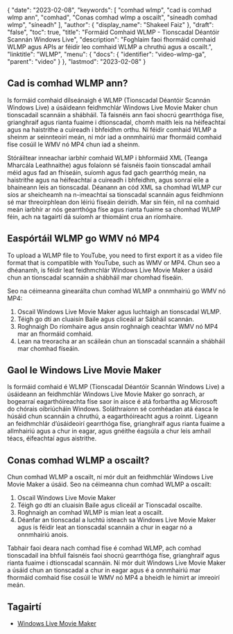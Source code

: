 {
  "date": "2023-02-08",
  "keywords": [
"comhad wlmp",
"cad is comhad wlmp ann",
"comhad",
"Conas comhad wlmp a oscailt",
"síneadh comhad wlmp",
"síneadh"
],
  "author": {
    "display_name": "Shakeel Faiz"
},
  "draft": "false",
  "toc": true,
  "title": "Formáid Comhaid WLMP - Tionscadal Déantóir Scannán Windows Live",
  "description": "Foghlaim faoi fhormáid comhaid WLMP agus APIs ar féidir leo comhaid WLMP a chruthú agus a oscailt.",
  "linktitle": "WLMP",
  "menu": {
    "docs": {
      "identifier": "video-wlmp-ga",
      "parent": "video"
}
},
  "lastmod": "2023-02-08"
}

## Cad is comhad WLMP ann?

Is formáid comhaid dílseánaigh é WLMP (Tionscadal Déantóir Scannán Windows Live) a úsáideann feidhmchlár Windows Live Movie Maker chun tionscadail scannáin a shábháil. Tá faisnéis ann faoi shocrú gearrthóga físe, grianghraif agus rianta fuaime i dtionscadal, chomh maith leis na héifeachtaí agus na haistrithe a cuireadh i bhfeidhm orthu. Ní féidir comhaid WLMP a sheinm ar seinnteoirí meán, ní mór iad a onnmhairiú mar fhormáid comhaid físe cosúil le WMV nó MP4 chun iad a sheinm.

Stóráiltear inneachar iarbhír comhaid WLMP i bhformáid XML (Teanga Mharcála Leathnaithe) agus folaíonn sé faisnéis faoin tionscadal amhail méid agus fad an fhíseáin, suíomh agus fad gach gearrthóg meán, na haistrithe agus na héifeachtaí a cuireadh i bhfeidhm, agus sonraí eile a bhaineann leis an tionscadal. Déanann an cód XML sa chomhad WLMP cur síos ar sheicheamh na n-imeachtaí sa tionscadal scannáin agus feidhmíonn sé mar threoirphlean don léiriú físeáin deiridh. Mar sin féin, níl na comhaid meán iarbhír ar nós gearrthóga físe agus rianta fuaime sa chomhad WLMP féin, ach na tagairtí dá suíomh ar thiomáint crua an ríomhaire.

## Easpórtáil WLMP go WMV nó MP4

To upload a WLMP file to YouTube, you need to first export it as a video file format that is compatible with YouTube, such as WMV or MP4. Chun seo a dhéanamh, is féidir leat feidhmchlár Windows Live Movie Maker a úsáid chun an tionscadal scannáin a shábháil mar chomhad físeáin.

Seo na céimeanna ginearálta chun comhad WLMP a onnmhairiú go WMV nó MP4:

1. Oscail Windows Live Movie Maker agus luchtaigh an tionscadal WLMP.
2. Téigh go dtí an cluaisín Baile agus cliceáil ar Sábháil scannán.
3. Roghnaigh Do ríomhaire agus ansin roghnaigh ceachtar WMV nó MP4 mar an fhormáid comhaid.
4. Lean na treoracha ar an scáileán chun an tionscadal scannáin a shábháil mar chomhad físeáin.

## Gaol le Windows Live Movie Maker

Is formáid comhaid é WLMP (Tionscadal Déantóir Scannán Windows Live) a úsáideann an feidhmchlár Windows Live Movie Maker go sonrach, ar bogearraí eagarthóireachta físe saor in aisce é atá forbartha ag Microsoft do chórais oibriúcháin Windows. Soláthraíonn sé comhéadan atá éasca le húsáid chun scannáin a chruthú, a eagarthóireacht agus a roinnt. Ligeann an feidhmchlár d’úsáideoirí gearrthóga físe, grianghraif agus rianta fuaime a allmhairiú agus a chur in eagar, agus gnéithe éagsúla a chur leis amhail téacs, éifeachtaí agus aistrithe.

## Conas comhad WLMP a oscailt?

Chun comhad WLMP a oscailt, ní mór duit an feidhmchlár Windows Live Movie Maker a úsáid. Seo na céimeanna chun comhad WLMP a oscailt:

1. Oscail Windows Live Movie Maker
2. Téigh go dtí an cluaisín Baile agus cliceáil ar Tionscadal oscailte.
3. Roghnaigh an comhad WLMP is mian leat a oscailt.
4. Déanfar an tionscadal a luchtú isteach sa Windows Live Movie Maker agus is féidir leat an tionscadal scannáin a chur in eagar nó a onnmhairiú anois.

Tabhair faoi deara nach comhad físe é comhad WLMP, ach comhad tionscadail ina bhfuil faisnéis faoi shocrú gearrthóga físe, grianghraif agus rianta fuaime i dtionscadal scannáin. Ní mór duit Windows Live Movie Maker a úsáid chun an tionscadal a chur in eagar agus é a onnmhairiú mar fhormáid comhaid físe cosúil le WMV nó MP4 a bheidh le himirt ar imreoirí meán.

## Tagairtí
* [Windows Live Movie Maker](https://en.wikipedia.org/wiki/Windows_Movie_Maker)



